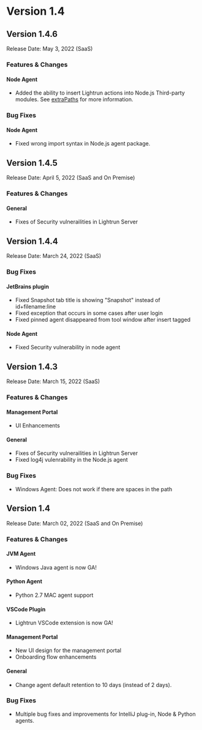 # Version 1.4

## Version 1.4.6

Release Date: May 3, 2022 (SaaS)

### Features & Changes

#### Node Agent

- Added the ability to insert Lightrun actions into Node.js Third-party modules. See [extraPaths](/node/agent-configuration/#extrapaths) for more information.

### Bug Fixes

#### Node Agent

- Fixed wrong import syntax in Node.js agent package.

## Version 1.4.5

Release Date: April 5, 2022 (SaaS and On Premise)

### Features & Changes

#### General

- Fixes of Security vulnerailities in Lightrun Server

## Version 1.4.4

Release Date: March 24, 2022 (SaaS)

### Bug Fixes

#### JetBrains plugin

- Fixed Snapshot tab title is showing "Snapshot" instead of id+filename:line
- Fixed exception that occurs in some cases after user login
- Fixed pinned agent disappeared from tool window after insert tagged

#### Node Agent

- Fixed Security vulnerability in node agent

## Version 1.4.3

Release Date: March 15, 2022 (SaaS)

### Features & Changes

#### Management Portal

- UI Enhancements 

#### General

- Fixes of Security vulnerailities in Lightrun Server 
- Fixed log4j vulenrability in the Node.js agent

### Bug Fixes
 
- Windows Agent: Does not work if there are spaces in the path

## Version 1.4

Release Date: March 02, 2022 (SaaS and On Premise)

### Features & Changes

#### JVM Agent

- Windows Java agent is now GA!

#### Python Agent

- Python 2.7 MAC agent support

#### VSCode Plugin

- Lightrun VSCode extension is now GA!

#### Management Portal

- New UI design for the management portal
- Onboarding flow enhancements 

#### General

- Change agent default retention to 10 days (instead of 2 days).

### Bug Fixes
 
- Multiple bug fixes and improvements for IntelliJ plug-in, Node & Python agents.

